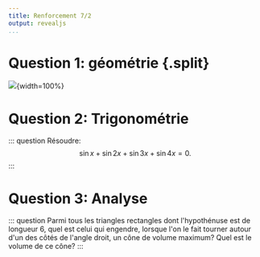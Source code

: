 ```yaml
---
title: Renforcement 7/2
output: revealjs
...
```


# Question 1: géométrie {.split}

![](https://studentacademy.be/wp-content/uploads/resolutions-anciens-examens-entree-polytechnique/vueimages/EXGAE/EXGAE105eq01.gif){width=100%}

# Question 2: Trigonométrie

::: question
Résoudre:
$$\sin x + \sin 2x + \sin 3x + \sin 4x = 0.$$
:::

# Question 3: Analyse

::: question
Parmi tous les triangles rectangles dont l'hypothénuse est de longueur $6$,
quel est celui qui engendre, lorsque l'on le fait tourner autour d'un des côtés de l'angle droit,
un cône de volume maximum?
Quel est le volume de ce cône?
:::

